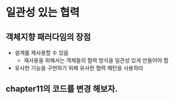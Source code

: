# 일관성 있는 협력 
## 객체지향 패러다임의 장점 
- 설계를 재사용할 수 있음 
  - 재사용을 위해서는 객체들의 협력 방식을 일관성 있게 만들어야 함 
- 유사한 기능을 구현하기 위해 유사한 협력 패턴을 사용하라 

## chapter11의 코드를 변경 해보자. 